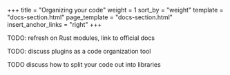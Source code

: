 +++
title = "Organizing your code"
weight = 1
sort_by = "weight"
template = "docs-section.html"
page_template = "docs-section.html"
insert_anchor_links = "right"
+++

TODO: refresh on Rust modules, link to official docs

TODO: discuss plugins as a code organization tool

TODO discuss how to split your code out into libraries
